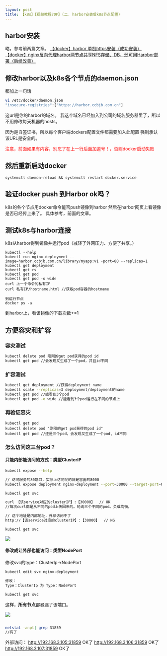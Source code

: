 ```yaml
---
layout: post
title: 【k8s】【视频教程70P】(二. harbor安装后k8s节点配置)
---
```


## harbor安装
略，参考前两篇文章。
[【docker】harbor 单机https安装（成功安装）](https://githubshirongxin.github.io/DockerHarborInstall/)
[【docker】nginx反向代理harbor两节点共享NFS存储、DB，弱可用Harobor部署（后续改善）](https://githubshirongxin.github.io/DockerHarborInstall2/)

## 修改harbor以及k8s各个节点的daemon.json
都加上一句话
```bash
vi /etc/docker/daemon.json
"insecure-registries":["https://harbor.ccbjb.com.cn"]
```
这url是你的harbor的域名。
我这个域名已经加入到公司的域名服务器里了，所以不用修改每天机器的hosts。

因为是自签证书，所以每个客户端dockers配置文件都需要加入此配置
强制承认该URL是安全的。

<font color=red>注意，前面如果有内容，别忘了在上一行后面加逗号！，否则docker启动失败</font>


## 然后重新启动docker
`systemctl daemon-reload && systemctl restart docker.service`


## 验证docker push 到Harbor ok吗？
k8s的各个节点用docker命令能否push镜像到harbor
然后在harbor网页上看镜像是否已经传上来了。
具体参考，前面的文章。

## 测试k8s与harbor连接
k8s从harbor得到镜像并运行pod（减轻了外网压力、方便了共享。）

```
kubectl --help
kubectl run nginx-deployment --image=harbor.ccbjb.com.cn/library/myapp:v1 -port=80 --replicas=1 
kubectl get deployment
kubectl get rs
kubectl get pod
kubectl get pod -o wide
curl 上一个命令的私有IP
curl 私有IP/hostname.html //获取pod容器的hostname

到运行节点
docker ps -a 
```

到harbor上，看该镜像的下载次数+=1

## 方便容灾和扩容

### 容灾测试
```bash
kubectl delete pod 刚刚的get pod获得的pod id
kubectl get pod //会发现又生成了一个pod，并且id不同
```

### 扩容测试
```bash
kubectl get deployment //获得deployment name
kubectl scale --replicas=3 deployment/deployment的name
kubectl get pod //能看到3个pod
kubectl get pod -o wide //能看到3个pod运行在不同的节点上
```

### 再验证容灾
```
kubectl get pod
kubectl delete pod "刚刚的get pod获得的pod id"
kubectl get pod //还是三个pod，会发现又生成了一个pod, id不同
```

### 怎么访问这三台pod？

#### 只能内部能访问的方式：类型ClusterIP
```bash
kubectl expose --help

// 访问服务的80端口，实际上访问呢的就是容器的8000
kubectl expose deployment nginx-deployment --port=30000 --target-port=80 //deployment名字自己查查

kubectl get svc

curl 【该service对应的clusterIP】:【30000】  // OK
//每次curl都是从不同的pod上传回来的。轮询三个不同的pod。负载均衡。

// 这个地址是内部地址，外部访问不了
http://【该service对应的clusterIP】:【30000】  // NG

kubectl get svc 
```
![](/docs/images/2020-07-17-15-21-11.png)

#### 修改成让外部也能访问：类型NodePort

修改svc的type：ClusterIp→NodePort
```bash
kubectl edit svc nginx-deployment

修改：
Type：ClusterIp 为 Type：NodePort 

kubectl get svc
```

这样，**所有节点**都暴漏了该端口。

![](/docs/images/2020-07-17-15-23-25.png)

```bash

netstat -anpt| grep 31859
//有了
```
外部访问：
http://192.168.3.105:31859 OK了
http://192.168.3.106:31859 OK了
http://192.168.3.107:31859 OK了
